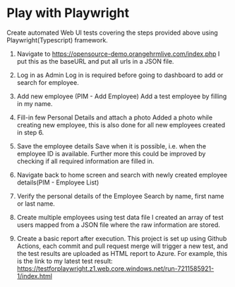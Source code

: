 ﻿# Play with Playwright

Create automated Web UI tests covering the steps provided above using Playwright(Typescript) framework.

1. Navigate to https://opensource-demo.orangehrmlive.com/index.php
I put this as the baseURL and put all urls in a JSON file.

2. Log in as Admin
Log in is required before going to dashboard to add or search for employee.

3. Add new employee (PIM - Add Employee)
Add a test employee by filling in my name.

4. Fill-in few Personal Details and attach a photo
Added a photo while creating new employee, this is also done for all new employees created in step 6.

5. Save the employee details
Save when it is possible, i.e. when the employee ID is available. Further more this could be improved by checking if all required information are filled in.

6. Navigate back to home screen and search with newly created employee details(PIM - Employee List)

7. Verify the personal details of the Employee
Search by name, first name or last name.

8. Create multiple employees using test data file
I created an array of test users mapped from a JSON file where the raw information are stored.

9. Create a basic report after execution.
This project is set up using Github Actions, each commit and pull request merge will trigger a new test, and the test results are uploaded as HTML report to Azure.
For example, this is the link to my latest test result: https://testforplaywright.z1.web.core.windows.net/run-7211585921-1/index.html

